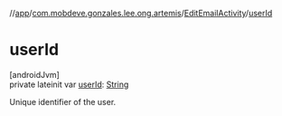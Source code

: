 //[app](../../../index.md)/[com.mobdeve.gonzales.lee.ong.artemis](../index.md)/[EditEmailActivity](index.md)/[userId](user-id.md)

# userId

[androidJvm]\
private lateinit var [userId](user-id.md): [String](https://kotlinlang.org/api/latest/jvm/stdlib/kotlin/-string/index.html)

Unique identifier of the user.
